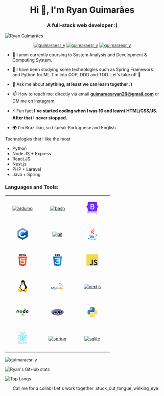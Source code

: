 <h1 align="center">Hi 👋, I'm Ryan Guimarães</h1>
<h3 align="center">A full-stack web developer :)</h3>  

![Ryan Guimarães](https://user-images.githubusercontent.com/63627608/213935443-93f7375f-aefa-4ec9-b96f-34b4c310da5e.jpg)

<p align="center"> 
  <a href="https://twitter.com/guimaraesr_y" target="blank"><img src="https://img.shields.io/badge/Twitter-1DA1F2?style=for-the-badge&logo=twitter&logoColor=white" alt="guimaraesr_y" /></a>
  <a href="https://instagram.com/guimaraesr.y" target="blank"><img src="https://img.shields.io/badge/Instagram-E4405F?style=for-the-badge&logo=instagram&logoColor=white" alt="guimaraesr_y" /></a> 
  <a href="https://www.linkedin.com/in/guimaraesry/" target="blank"><img src="https://img.shields.io/badge/LinkedIn-0077B5?style=for-the-badge&logo=linkedin&logoColor=white" alt="guimaraesr_y" /></a> 
</p>  
  
- 🔭 I amm currently coursing to System Analysis and Development & Computing System.
  
- 🌱 I have been studying some technologies such as Spring Framework and Python for ML. I'm into OOP, DDD and TDD. Let's take off 🚀
  
- 💬 Ask me about **anything, at least we can learn together :)**  
  
- 📫 How to reach me: directly via email **guimaraesryan26@gmail.com** or DM me on [instagram](https://instagram.com/guimaraesr.y)
  
- ⚡ Fun fact **I've started coding when I was 16 and learnt HTML/CSS/JS. After that I never stopped.**

- 🌍 I'm Brazillian, so I speak Portuguese and English

<p>Technologies that I like the most</p>

* Python
* Node.JS + Express
* React.JS
* Next.js
* PHP + Laravel
* Java + Spring

<h3 align="left">Languages and Tools:</h3>  

<table>
  <tr>
    <td width="100" height="80" align="center">
      <a href="https://www.arduino.cc/" target="_blank" rel="noreferrer">
        <img src="https://cdn.worldvectorlogo.com/logos/arduino-1.svg" alt="arduino" width="40" height="40"/>
      </a>
    </td>
    <td width="100" height="80" align="center">
      <a href="https://www.gnu.org/software/bash/" target="_blank" rel="noreferrer">
        <img src="https://www.vectorlogo.zone/logos/gnu_bash/gnu_bash-icon.svg" alt="bash" width="40" height="40"/>
      </a>
    </td>
    <td width="100" height="80" align="center">
      <a href="https://getbootstrap.com" target="_blank" rel="noreferrer">
        <img src="https://raw.githubusercontent.com/devicons/devicon/master/icons/bootstrap/bootstrap-plain-wordmark.svg" alt="bootstrap" width="40" height="40"/>
      </a>
    </td>
  </tr>
  <tr>
    <td width="100" height="80" align="center">
      <a href="https://www.cprogramming.com/" target="_blank" rel="noreferrer">
        <img src="https://raw.githubusercontent.com/devicons/devicon/master/icons/c/c-original.svg" alt="c" width="40" height="40"/>
      </a>
    </td>
    <td width="100" height="80" align="center">
      <a href="https://git-scm.com/" target="_blank" rel="noreferrer">
        <img src="https://www.vectorlogo.zone/logos/git-scm/git-scm-icon.svg" alt="git" width="40" height="40"/>
      </a>
    </td>
    <td width="100" height="80" align="center">
      <a href="https://www.java.com" target="_blank" rel="noreferrer">
        <img src="https://raw.githubusercontent.com/devicons/devicon/master/icons/java/java-original.svg" alt="java" width="40" height="40"/>
      </a>
    </td>
  </tr>
  <tr>
    <td width="100" height="80" align="center">
      <a href="https://www.w3.org/html/" target="_blank" rel="noreferrer">
        <img src="https://raw.githubusercontent.com/devicons/devicon/master/icons/html5/html5-original-wordmark.svg" alt="html5" width="40" height="40"/>
      </a>
    </td>
    <td width="100" height="80" align="center">
      <a href="https://www.w3schools.com/css/" target="_blank" rel="noreferrer">
        <img src="https://raw.githubusercontent.com/devicons/devicon/master/icons/css3/css3-original-wordmark.svg" alt="css3" width="40" height="40"/>
      </a>
    </td>
    <td width="100" height="80" align="center">
      <a href="https://developer.mozilla.org/en-US/docs/Web/JavaScript" target="_blank" rel="noreferrer">
        <img src="https://raw.githubusercontent.com/devicons/devicon/master/icons/javascript/javascript-original.svg" alt="javascript" width="40" height="40"/>
      </a>
    </td>
  </tr>
  <tr>
    <td width="100" height="80" align="center">
      <a href="https://www.linux.org/" target="_blank" rel="noreferrer">
        <img src="https://raw.githubusercontent.com/devicons/devicon/master/icons/linux/linux-original.svg" alt="linux" width="40" height="40"/>
      </a>
    </td>
    <td width="100" height="80" align="center">
      <a href="https://www.mysql.com/" target="_blank" rel="noreferrer">
        <img src="https://raw.githubusercontent.com/devicons/devicon/master/icons/mysql/mysql-original-wordmark.svg" alt="mysql" width="40" height="40"/>
      </a>
    </td>
    <td width="100" height="80" align="center">
      <a href="https://nextjs.org/" target="_blank" rel="noreferrer">
        <img src="https://cdn.worldvectorlogo.com/logos/nextjs-2.svg" alt="nextjs" width="40" height="40"/>
      </a>
    </td>
  </tr>
  <tr>
    <td width="100" height="80" align="center">
      <a href="https://nodejs.org" target="_blank" rel="noreferrer">
        <img src="https://raw.githubusercontent.com/devicons/devicon/master/icons/nodejs/nodejs-original-wordmark.svg" alt="nodejs" width="40" height="40"/>
      </a>
    </td>
    <td width="100" height="80" align="center">
      <a href="https://www.php.net" target="_blank" rel="noreferrer">
        <img src="https://raw.githubusercontent.com/devicons/devicon/master/icons/php/php-original.svg" alt="php" width="40" height="40"/>
      </a>
    </td>
    <td width="100" height="80" align="center">
      <a href="https://www.python.org" target="_blank" rel="noreferrer">
        <img src="https://raw.githubusercontent.com/devicons/devicon/master/icons/python/python-original.svg" alt="python" width="40" height="40"/>
      </a>
    </td>
  </tr>
  <tr>
    <td width="100" height="80" align="center">
      <a href="https://reactjs.org/" target="_blank" rel="noreferrer">
        <img src="https://raw.githubusercontent.com/devicons/devicon/master/icons/react/react-original-wordmark.svg" alt="react" width="40" height="40"/>
      </a>
    </td>
    <td width="100" height="80" align="center">
      <a href="https://spring.io/" target="_blank" rel="noreferrer">
        <img src="https://www.vectorlogo.zone/logos/springio/springio-icon.svg" alt="spring" width="40" height="40"/>
      </a>
    </td>
    <td width="100" height="80" align="center">
      <a href="https://www.sqlite.org/" target="_blank" rel="noreferrer">
        <img src="https://www.vectorlogo.zone/logos/sqlite/sqlite-icon.svg" alt="sqlite" width="40" height="40"/>
      </a>
    </td>
  </tr>
</table>

<p><img align="center" src="https://github-readme-streak-stats.herokuapp.com/?user=guimaraesr-y&theme=onedark" alt="guimaraesr-y" /></p>  

![Ryan's GitHub stats](https://github-readme-stats-git-masterrstaa-rickstaa.vercel.app/api?username=guimaraesr-y&theme=onedark)

![Top Langs](https://github-readme-stats-git-masterrstaa-rickstaa.vercel.app/api/top-langs/?username=guimaraesr-y&theme=onedark)

<p align="right">Call me for a collab! Let's work together :stuck_out_tongue_winking_eye:</p>
